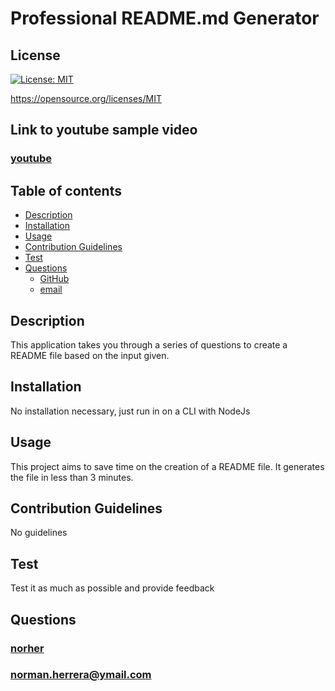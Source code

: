 # Professional README.md Generator

  ## License
  [![License: MIT](https://img.shields.io/badge/License-MIT-yellow.svg)](https://opensource.org/licenses/MIT)
  
  https://opensource.org/licenses/MIT 

  ## Link to youtube sample video
  ### [youtube](https://youtu.be/8D21BcwF8ho)
    

  ## Table of contents
  - [Description](#description)
  - [Installation](#installation)
  - [Usage](#usage)
  - [Contribution Guidelines](#contribution-guidelines)
  - [Test](#test)
  - [Questions](#questions)
    - [GitHub](#github)
    - [email](#email)

  ## Description 
  This application takes you through a series of questions to create a README file based on the input given.

  ## Installation
  No installation necessary, just run in on a CLI with NodeJs

  ## Usage
  This project aims to save time on the creation of a README file. It generates the file in less than 3 minutes.

  ## Contribution Guidelines
  No guidelines

  ## Test
  Test it as much as possible and provide feedback

  ## Questions
  ### [norher](https://github.com/norher)
  ### norman.herrera@ymail.com
